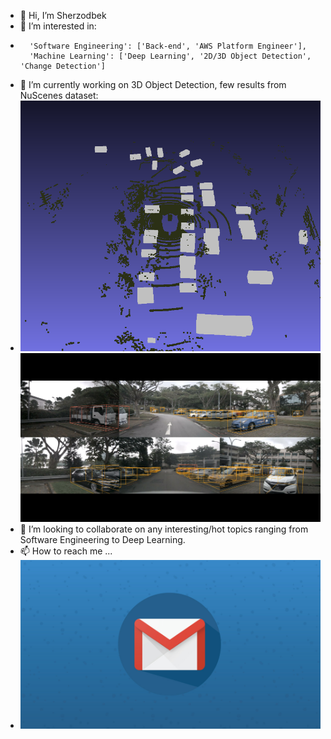 - 👋 Hi, I’m Sherzodbek
- 👀 I’m interested in:
- 		'Software Engineering': ['Back-end', 'AWS Platform Engineer'], 
 		'Machine Learning': ['Deep Learning', '2D/3D Object Detection', 'Change Detection'] 
- 🌱 I’m currently working on 3D Object Detection, few results from NuScenes dataset:
- ![alt text](https://github.com/tojimahammatov/tojimahammatov/blob/main/lidar_view.png)  ![alt text](https://github.com/tojimahammatov/tojimahammatov/blob/main/camera_view.png)
- 💞️ I’m looking to collaborate on any interesting/hot topics ranging from Software Engineering to Deep Learning.
- 📫 How to reach me ...
- ![alt text](https://github.com/tojimahammatov/tojimahammatov/blob/main/email.jpg)
<!---
tojimahammatov/tojimahammatov is a ✨ special ✨ repository because its `README.md` (this file) appears on your GitHub profile.
You can click the Preview link to take a look at your changes.
--->
